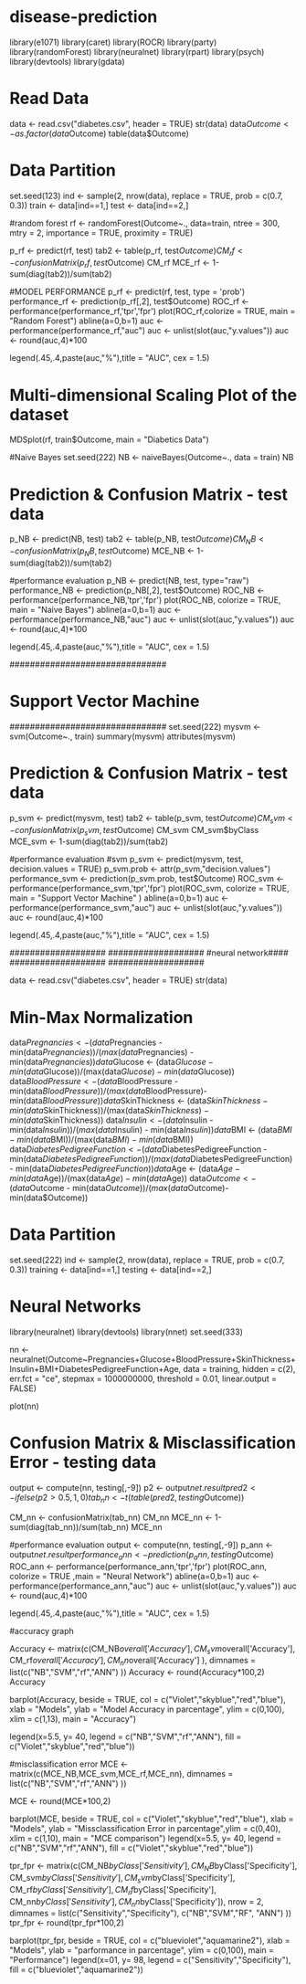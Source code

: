 # disease-prediction
library(e1071)
library(caret)
library(ROCR)
library(party)
library(randomForest)
library(neuralnet)
library(rpart)
library(psych)
library(devtools)
library(gdata)


# Read Data
data <- read.csv("diabetes.csv", header = TRUE)
str(data)
data$Outcome <- as.factor(data$Outcome)
table(data$Outcome)

# Data Partition
set.seed(123)
ind <- sample(2, nrow(data), replace = TRUE, prob = c(0.7, 0.3))
train <- data[ind==1,]
test <- data[ind==2,]

#random forest
rf <- randomForest(Outcome~., data=train,
                   ntree = 300,
                   mtry = 2,
                   importance = TRUE,
                   proximity = TRUE)

p_rf <- predict(rf, test)
tab2 <- table(p_rf, test$Outcome)
CM_rf <- confusionMatrix(p_rf, test$Outcome)
CM_rf
MCE_rf <- 1-sum(diag(tab2))/sum(tab2)

#MODEL PERFORMANCE
p_rf <- predict(rf, test, type = 'prob')
performance_rf <- prediction(p_rf[,2], test$Outcome)
ROC_rf <- performance(performance_rf,'tpr','fpr')
plot(ROC_rf,colorize = TRUE, main = "Random Forest")
abline(a=0,b=1)
auc <- performance(performance_rf,"auc")
auc <- unlist(slot(auc,"y.values"))
auc <- round(auc,4)*100

legend(.45,.4,paste(auc,"%"),title = "AUC", cex = 1.5)




# Multi-dimensional Scaling Plot of the dataset
MDSplot(rf, train$Outcome, main = "Diabetics Data")


#Naive Bayes
set.seed(222)
NB <- naiveBayes(Outcome~., data = train)
NB

# Prediction & Confusion Matrix - test data
p_NB <- predict(NB, test)
tab2 <- table(p_NB, test$Outcome)
CM_NB <- confusionMatrix(p_NB, test$Outcome)
MCE_NB <- 1-sum(diag(tab2))/sum(tab2)

#performance evaluation
p_NB <- predict(NB, test, type="raw")
performance_NB <- prediction(p_NB[,2], test$Outcome)
ROC_NB <- performance(performance_NB,'tpr','fpr')
plot(ROC_NB, colorize = TRUE, main = "Naive Bayes")
abline(a=0,b=1)
auc <- performance(performance_NB,"auc")
auc <- unlist(slot(auc,"y.values"))
auc <- round(auc,4)*100

legend(.45,.4,paste(auc,"%"),title = "AUC", cex = 1.5)


###############################
# Support Vector Machine
###############################
set.seed(222)
mysvm <- svm(Outcome~., train)
summary(mysvm)
attributes(mysvm)

# Prediction & Confusion Matrix - test data
p_svm <- predict(mysvm, test)
tab2 <- table(p_svm, test$Outcome)
CM_svm <- confusionMatrix(p_svm, test$Outcome)
CM_svm
CM_svm$byClass
MCE_svm <- 1-sum(diag(tab2))/sum(tab2)


#performance evaluation
#svm
p_svm <- predict(mysvm, test, decision.values = TRUE)
p_svm.prob <-  attr(p_svm,"decision.values")
performance_svm <- prediction(p_svm.prob, test$Outcome)
ROC_svm <- performance(performance_svm,'tpr','fpr')
plot(ROC_svm,  colorize = TRUE, main = "Support Vector Machine" )
abline(a=0,b=1)
auc <- performance(performance_svm,"auc")
auc <- unlist(slot(auc,"y.values"))
auc <- round(auc,4)*100

legend(.45,.4,paste(auc,"%"),title = "AUC", cex = 1.5)




###################
###################
#neural network####
###################
###################

data <- read.csv("diabetes.csv", header = TRUE)
str(data)


# Min-Max Normalization
data$Pregnancies <- (data$Pregnancies - min(data$Pregnancies))/(max(data$Pregnancies) - min(data$Pregnancies))
data$Glucose <- (data$Glucose - min(data$Glucose))/(max(data$Glucose) - min(data$Glucose))
data$BloodPressure <- (data$BloodPressure - min(data$BloodPressure))/(max(data$BloodPressure)-min(data$BloodPressure))
data$SkinThickness <- (data$SkinThickness - min(data$SkinThickness))/(max(data$SkinThickness) - min(data$SkinThickness))
data$Insulin <- (data$Insulin - min(data$Insulin))/(max(data$Insulin) - min(data$Insulin))
data$BMI <- (data$BMI - min(data$BMI))/(max(data$BMI)-min(data$BMI))
data$DiabetesPedigreeFunction <- (data$DiabetesPedigreeFunction - min(data$DiabetesPedigreeFunction))/(max(data$DiabetesPedigreeFunction) - min(data$DiabetesPedigreeFunction))
data$Age <- (data$Age - min(data$Age))/(max(data$Age) - min(data$Age))
data$Outcome <- (data$Outcome - min(data$Outcome))/(max(data$Outcome)-min(data$Outcome))

# Data Partition
set.seed(222)
ind <- sample(2, nrow(data), replace = TRUE, prob = c(0.7, 0.3))
training <- data[ind==1,]
testing <- data[ind==2,]

# Neural Networks
library(neuralnet)
library(devtools)
library(nnet)
set.seed(333)


nn <- neuralnet(Outcome~Pregnancies+Glucose+BloodPressure+SkinThickness+Insulin+BMI+DiabetesPedigreeFunction+Age,
                data = training,
                hidden = c(2),
                err.fct = "ce",
                stepmax = 1000000000,
                threshold = 0.01,
                linear.output = FALSE)

plot(nn)


# Confusion Matrix & Misclassification Error - testing data
output <- compute(nn, testing[,-9])
p2 <- output$net.result
pred2 <- ifelse(p2>0.5, 1, 0)
tab_nn <- t(table(pred2, testing$Outcome))

CM_nn <- confusionMatrix(tab_nn)
CM_nn
MCE_nn <- 1-sum(diag(tab_nn))/sum(tab_nn)
MCE_nn

#performance evaluation
output <- compute(nn, testing[,-9])
p_ann <- output$net.result
performance_ann <- prediction(p_ann, testing$Outcome)
ROC_ann <- performance(performance_ann,'tpr','fpr')
plot(ROC_ann,  colorize = TRUE ,main = "Neural Network")
abline(a=0,b=1)
auc <- performance(performance_ann,"auc")
auc <- unlist(slot(auc,"y.values"))
auc <- round(auc,4)*100

legend(.45,.4,paste(auc,"%"),title = "AUC", cex = 1.5)










#accuracy graph


Accuracy <- matrix(c(CM_NB$overall['Accuracy'],
                     CM_svm$overall['Accuracy'],
                     CM_rf$overall['Accuracy'],
                     CM_nn$overall['Accuracy']
                     ),
                   dimnames = list(c("NB","SVM","rf","ANN")
                   ))
Accuracy <- round(Accuracy*100,2)
Accuracy

barplot(Accuracy, beside = TRUE, col = c("Violet","skyblue","red","blue"), 
        xlab = "Models", ylab = "Model Accuracy in parcentage", ylim = c(0,100), xlim = c(1,13),
        main = "Accuracy")

legend(x=5.5, y= 40, legend = c("NB","SVM","rf","ANN"), fill = c("Violet","skyblue","red","blue"))





#misclassification error
MCE <- matrix(c(MCE_NB,MCE_svm,MCE_rf,MCE_nn),
              dimnames = list(c("NB","SVM","rf","ANN")
              ))

MCE <- round(MCE*100,2)

barplot(MCE, beside = TRUE, col = c("Violet","skyblue","red","blue"), 
        xlab = "Models", ylab = "Missclassification Error in parcentage",ylim = c(0,40), xlim = c(1,10),
        main = "MCE comparison")
legend(x=5.5, y= 40, legend = c("NB","SVM","rf","ANN"), fill = c("Violet","skyblue","red","blue"))



tpr_fpr <- matrix(c(CM_NB$byClass['Sensitivity'], 
                    CM_NB$byClass['Specificity'],
                    CM_svm$byClass['Sensitivity'], 
                    CM_svm$byClass['Specificity'],
                    CM_rf$byClass['Sensitivity'], 
                    CM_rf$byClass['Specificity'],
                    CM_nn$byClass['Sensitivity'], 
                    CM_nn$byClass['Specificity']),
                  nrow = 2,
                  dimnames = list(c("Sensitivity","Specificity"),
                                  c("NB","SVM","RF", "ANN")
                  ))
tpr_fpr <- round(tpr_fpr*100,2)

barplot(tpr_fpr, beside = TRUE, col = c("blueviolet","aquamarine2"), 
        xlab = "Models", ylab = "parformance in parcentage", ylim = c(0,100),
        main = "Performance")
legend(x=01, y= 98, legend = c("Sensitivity","Specificity"), fill = c("blueviolet","aquamarine2"))


